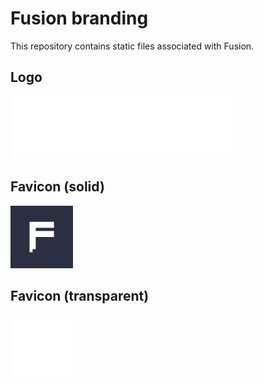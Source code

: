 # Fusion branding

This repository contains static files associated with Fusion.

## Logo

<img height="100px" src="logo.png" alt="Fusion"/>

## Favicon (solid)

<img height="100px" src="favicon-solid.png" alt="Fusion"/>

## Favicon (transparent)

<img height="100px" src="favicon-transparent.png" alt="Fusion"/>
